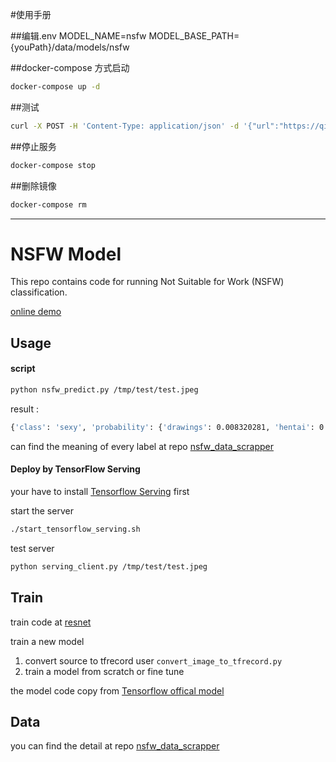 #使用手册

##编辑.env
MODEL_NAME=nsfw
MODEL_BASE_PATH={youPath}/data/models/nsfw

##docker-compose 方式启动
```bash
docker-compose up -d
```
##测试
```bash
curl -X POST -H 'Content-Type: application/json' -d '{"url":"https://qiniu.gongxueyun.com/upload/04a01ddfea80a171c152215f29212f59.jpg@wh256"}'  "http://127.0.0.1:8888/nsfw"
```
##停止服务
```bash
docker-compose stop
```
##删除镜像
```bash
docker-compose rm
```



----
# NSFW Model

This repo contains code for running Not Suitable for Work (NSFW) classification.

[online demo](http://ai.midday.me/)

## Usage

#### script 

```bash
python nsfw_predict.py /tmp/test/test.jpeg
```

result : 
```bash
{'class': 'sexy', 'probability': {'drawings': 0.008320281, 'hentai': 0.0011919827, 'neutral': 0.13077603, 'porn': 0.13146976, 'sexy': 0.72824186}}
```

can find the meaning of every label at repo [nsfw_data_scrapper](https://github.com/alexkimxyz/nsfw_data_scrapper)

#### Deploy by TensorFlow Serving

your have to install [Tensorflow Serving](https://www.tensorflow.org/serving/) first

start the server
```bash
./start_tensorflow_serving.sh
```

test server
```bash
python serving_client.py /tmp/test/test.jpeg
```


## Train

train code at [resnet](./resnet)

train a new model

1. convert source to tfrecord user ```convert_image_to_tfrecord.py```
2. train a model from scratch or fine tune

the model code copy from [Tensorflow offical model](https://github.com/tensorflow/models/tree/master/official/resnet)


## Data

you can find the detail at repo [nsfw_data_scrapper](https://github.com/alexkimxyz/nsfw_data_scrapper)




 
